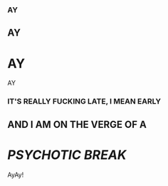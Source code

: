 ### AY
## AY
# AY

AY

### IT'S REALLY FUCKING LATE, I MEAN EARLY
## AND I AM ON THE VERGE OF A
# *PSYCHOTIC* ***BREAK***

AyAy!
